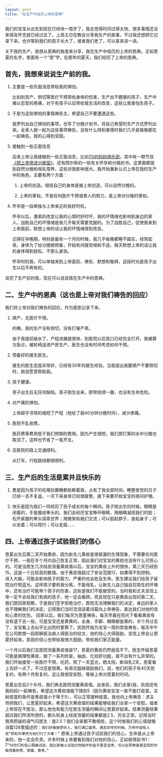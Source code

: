 ```yaml
---
layout: post
title: "在生产中经历上帝的恩典"
---
```


我们的宝宝从出生到现在已经快一周岁了，我总觉得时间过得太快，很多事情还没来得及怀念就已经过去了。上周主日在教会分享我生产的故事，不过我还想把它记录下来。也许等到我们的孩子长大了，或者我们老了，可以拿来读一读。

关于我的生产，我想从恩典的角度来分享，我在生产中经历的上帝的恩典。正如恩夏的名字，里面有一个“恩”字，在那年的夏天，我们经历了上帝的恩典。

## 首先，我想来说说生产前的我。

1.  主要是一些负面消息带给我的惧怕。

	比如剖宫产、侧切等医疗干预带给身体的伤害，生产出不健康的孩子，生产中难以忍受的疼痛，对于有孩子以后带给我生活的改变，这些让我害怕生孩子。

2.  于是为这些惧怕的事情祷告主，希望自己不要遭遇这些。

	我罗列出自己惧怕的事项，也写了分娩计划书，将自己希望的生产方式罗列出来。全家人就一起为这些事项祷告，没有什么特别事情时我们几乎是每晚都在一起祷告。我的心得到坚固。

3.  接触到一些正面信息

	后来上帝让我接触到一些正面消息，比如[7G的妈妈俱乐部](http://www.7g.tv/momclub)，其中有一期节目[《把上帝带进分娩室》](http://7g.tv/zh-hans/679)，还有西尔斯的一些有关怀孕和分娩的书。这里面都提到自然分娩和母乳喂养，这些对我影响很大。我开始重新认识上帝在我的生产中的角色，主要有两个方面：

	1. 上帝的创造。相信自己的身体是被上帝创造，可以自然分娩的。

	2. 上帝的掌权。不是任何医疗干预或者人的努力，是上帝对分娩的掌权。

4.  怀孕是一段单独与上帝亲近的良好时机。

	怀孕以后，激素的改变让我的心情时好时坏，我的坏情绪也影响到身边的家人。战胜自己的坏情绪是我几乎每天需要克服的。为了战胜自己，促使我来到上帝面前，默想上帝的话让我的坏情绪得到改变。

	记得在孕晚期，特别是最有一个月的时候，我几乎每晚都睡不踏实，经常起夜。身体为了给分娩做预备，开始有间接宫缩和不适，每天默想上帝的话让我的身体得到放松、不那么紧张。

	怀孕时的我，可以单独来到上帝面前，祷告、默想和敬拜，这段时光是孩子出生以后不再有的。

说完了生产前的我，现在可以说说我在生产中的恩典。

## 二、生产中的恩典（这也是上帝对我们祷告的回应）

我们将上帝对我们祷告的回应，作为感恩记录下来。

1.  顺产，无医疗干预。

	的确，我的生产没有侧切，没有打催产素。

	由于我提前破水了，产程进展就很快，到医院以后宫口已经完全打开。我被算为急诊，被轮椅送进产房生产，医生也没有时间考虑如何干预。

2.  预备好的接生医生。

	接生的医生态度非常好，已经有30年的接生经验。当我提出我要顺产不要侧切时，她说愿意帮助我。

3. 孩子健康。

	孩子出生后无任何缺陷。孩子刚生出来，脐带绕颈一圈，也没有生命危险。

4.  对产痛的惧怕。
	
	上帝超乎寻常的缩短了产程（他给了我40分钟分娩时间），减少疼痛。

5.  医院不乱收费。
	
	医药费等费用低于我们预期的费用。因为产生很短，我们原打算的水中分娩也取消了，这样也节省了一笔开支。

6.  去医院的路上交通顺利。
	
	从打车，行程路线都很顺利。

## 三、生产后的生活是累并且快乐的

1.  累是因为孩子的吃喝拉撒睡都依赖着我，占有了我全部时间。睡整夜觉的日子已经一去不复返，一天下来身体已经很疲惫，接下来要开始宝宝的夜间护理。

2.  快乐是因为我们一同经历了孩子成长的每个瞬间。孩子刚出生的时候，眼睛是闭着的，手是握成拳头的。我们会经历宝宝睁开眼睛，用眼睛凝视我们的脸；松开紧握的拳头探索世界；用微笑和我们交流；可以挺起脖子，直起身子；可以坐着；可以爬行；可以走路......

## 四、上帝通过孩子试验我们的信心

恩夏出生后第二天开始黄疸，因为新生儿黄疸是很普遍的生理现象，不需要任何医疗干预，一般在半个月内自己恢复正常，因此我们对宝宝的黄疸也没有什么可担心的。可是当医生几次经皮测量黄疸值以后，宝宝的黄疸上升的很快，第三天已经到15，这是一个比较高的数值。由于黄疸值超过了安全范围12，如果得不到控制，进入大脑，可能会影响孩子的智力，严重的也会危及生命。医生建议我们给孩子留院治疗照蓝光。这样孩子要和我分离，不能母乳，让新生儿自己独自在陌生的环境中，还有治疗可能带个孩子的伤害，这些是我们不能接受的。当时我和丈夫坚信上帝一定不会给我们有病的孩子，他一定会看顾，而且现在只是黄疸出现的第二天，我们想回家观察。于是我们签字拒绝治疗。医院无法理解我们的决定，身边的家人也不理解我们的决定。记得我们当时流泪读着诗篇向上帝祷告，表达我们对他的信和心里的忧伤。
回家以后，我们每天为恩夏祷告，每天早晨在阳光下看看黄疸有没有退下去一些。可是宝宝还是黄黄的，全身、手脚、眼睛都是黄的，半个月过去了，宝宝看上去似乎比出院时更黄了。凯勋开始为宝宝一周的禁食祷告，每天中午在公司默想一段耶稣医治病人得医治的经文，他的信心大得鼓励，坚信上帝会让恩夏好起来。凯勋的信心也带给我很大鼓励，带给我们家正能量。

一个月以后我们去医院测量黄疸值是17，恩夏的黄疸仍然居高不下。医生怀疑恩夏可能是病理性黄疸，做了一系列检查，抽血、化验肝功能，查不出有什么异常的。我们开始接受一些医疗干预，吃药，照了一天蓝光，晒太阳，断母乳2天，恩夏看上去好一点了，不过还是很黄。有弟兄姐妹鼓励我们，说，他们的孩子有40天恢复的，有两个月恢复的。这让我很受安慰，等候上帝对恩夏的时间。

恩夏出生后2个半月，我们再去医院测量黄疸值。出发前，我们全家(我、凯勋还有我妈妈)一起祷告，希望这次黄疸值能下降到5（因为黄疸宝宝一直不能打疫苗，注射疫苗的条件是黄疸值小于等于5），可以正常接种疫苗。我也向上帝祷告：求主怜悯我们，让恩夏好起来，希望这次黄疸值的结果能够给我们全家一个安慰。或者上帝现在不医治，那么他也有能力在医生测量的瞬间让恩夏好起来。结果测量结果超过我们所求所想的，额头和身上经皮测量的结果都是2.5，完全正常。记得当时我用质疑的语气问医生：是2.5？我们全家都不敢相信，这个时候我们的心情就像诗篇126里描述的：`我们好像做梦的人，我们满口喜笑、满舌欢呼的时候，万邦中就有人说“耶和华果然为他们行了大事！”` 原来上帝通过孩子试验我们的信心，生命是从上帝来的，他一定会负责。许多时候上帝要看到我们对他的信心，正如彼得前书1：7`“叫你们的信心既被试验，就比那被火试验仍然能坏的金子更显宝贵，可以在耶稣基督显现的时候得着称赞、荣耀、尊贵。”`










